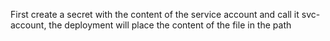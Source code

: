 First create a secret with the content of the service account and call it svc-account, the deployment will place the content of the file in the path

